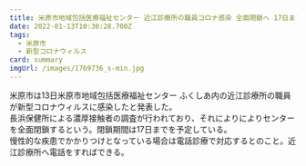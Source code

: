 ```yaml
---
title: 米原市地域包括医療福祉センター 近江診療所の職員コロナ感染 全面閉鎖へ 17日まで
date: 2022-01-13T10:30:28.700Z
tags:
  - 米原市
  - 新型コロナウィルス
card: summary
imgUrl: /images/1769736_s-min.jpg
---
```

米原市は13日米原市地域包括医療福祉センター ふくしあ内の近江診療所の職員が新型コロナウィルスに感染したと発表した。  
長浜保健所による濃厚接触者の調査が行われており、それによりによりセンターを全面閉鎖するという。閉鎖期間は17日までを予定している。  
慢性的な疾患でかかりつけとなっている場合は電話診療で対応するとのこと。近江診療所へ電話をすればできる。